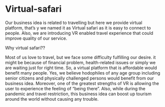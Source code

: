 # Virtual-safari

Our business idea is related to travelling but here we provide virtual platform, 
that’s y we named it as Virtual safari as it is easy to connect to people. 
Also, we are introducing VR enabled travel experience that could improve quality of our service. 
 
Why virtual safari??
 
Most of us love to travel, but we face some difficulty fulfilling our desire. 
it might be because of financial problem, health-related issues or simply we are waiting just for right time. 
So, a virtual platform that is affordable would benefit many people.
Yes, we believe hodophiles of any age group including senior citizens and physically challenged persons would benefit from our business idea. 
Moreover, one of the greatest strengths of VR is allowing the user to experience the feeling of “being there”.
Also, while during the pandemic and travel restriction, this business idea can boost up tourism around the world without causing any trouble.
